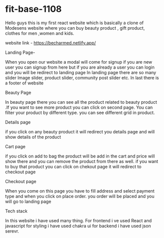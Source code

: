 # fit-base-1108
Hello guys this is my first react website which is basically a clone of Modesens website where you can buy beauty product , gift product, clothes for men ,women and kids.



website link - https://becharmed.netlify.app/



Landing Page- 



When you open our website a modal will come for signup if you are new user you can signup from here but if you are already a user you can login and you will be redirect to landing page
In landing page there are so many slider
Image slider, product slider, community post slider etc.
In last there is a footer of website


Beauty Page


In beauty page there you can see all the product related to beauty product .If you want to see more product you can click on second page. You can filter your product by different type.
you can see different grid in product.

Details page

if you click on any beauty product it will redirect you details page and will show details of the product

Cart page

if you click on add to bag the product will be add in the  cart and price will show there and you can remove the product from there as well.
if you want to buy that product you can click on chekout page it will redirect to checkout page


Checkout page

When you come on this page you have to fill address and select payment type and when you click on place order. you order will be placed and you will go to landing page

Tech stack

In this website i have used many thing. For frontend i ve used React and javascript for styling i have used chakra ui for backend i have used json serevr.
